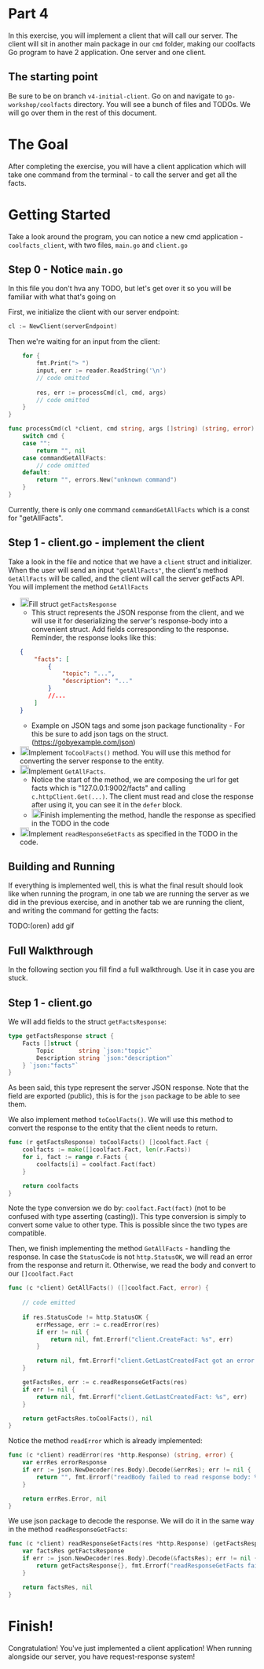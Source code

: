 # Part 4

In this exercise, you will implement a client that will call our server.
The client will sit in another main package in our `cmd` folder, making our coolfacts Go program to have 2 application. One server and one client. 

## The starting point
Be sure to be on branch `v4-initial-client`. Go on and navigate to `go-workshop/coolfacts` directory. You will see a bunch of files and TODOs. We will go over them in the rest of this document.

# The Goal
After completing the exercise, you will have a client application which will take one command from the terminal - to call the server and get all the facts.

# **Getting Started**
Take a look around the program, you can notice a new cmd application - `coolfacts_client`, with two files, `main.go` and `client.go`

## Step 0 - Notice `main.go`
In this file you don't hva any TODO, but let's get over it so you will be familiar with what that's going on

First, we initialize the client with our server endpoint:
```go
cl := NewClient(serverEndpoint)
```

Then we're waiting for an input from the client:
```go
	for {
		fmt.Print("> ")
		input, err := reader.ReadString('\n')
		// code omitted
		
		res, err := processCmd(cl, cmd, args)
		// code omitted
	}
}

func processCmd(cl *client, cmd string, args []string) (string, error) {
	switch cmd {
	case "":
		return "", nil
	case commandGetAllFacts:
		// code omitted
	default:
		return "", errors.New("unknown command")
	}
}
```

Currently, there is only one command `commandGetAllFacts` which is a const for "getAllFacts".

## Step 1 - client.go - implement the client
Take a look in the file and notice that we have a `client` struct and initializer. When the user will send an input `"getAllFacts"`,
the client's method `GetAllFacts` will be called, and the client will call the server getFacts API. You will implement the method `GetAllFacts`

- <img src="https://user-images.githubusercontent.com/5252381/204141574-767eba62-e9dd-4bc1-9d45-03bef68812aa.jpg" width="18">Fill struct `getFactsResponse`
  - This struct represents the JSON response from the client, and we will use it for deserializing the server's response-body into a convenient struct. Add fields corresponding to the response. Reminder, the response looks like this:
  ```json
  {
      "facts": [
          {
              "topic": "...",
              "description": "..."
          }
          //...
      ]     
  } 
  ```
  - Example on JSON tags and some json package functionality - For this be sure to add json tags on the struct. (https://gobyexample.com/json)
- <img src="https://user-images.githubusercontent.com/5252381/204141574-767eba62-e9dd-4bc1-9d45-03bef68812aa.jpg" width="18">Implement `ToCoolFacts()` method. You will use this method for converting the server response to the entity.
- <img src="https://user-images.githubusercontent.com/5252381/204141574-767eba62-e9dd-4bc1-9d45-03bef68812aa.jpg" width="18">Implement `GetAllFacts`.
  - Notice the start of the method, we are composing the url for get facts which is "127.0.0.1:9002/facts" and calling `c.httpClient.Get(...)`. The client must read and close the response after using it, you can see it in the `defer` block.
  - <img src="https://user-images.githubusercontent.com/5252381/204141574-767eba62-e9dd-4bc1-9d45-03bef68812aa.jpg" width="18">Finish implementing the method, handle the response as specified in the TODO in the code
- <img src="https://user-images.githubusercontent.com/5252381/204141574-767eba62-e9dd-4bc1-9d45-03bef68812aa.jpg" width="18">Implement `readResponseGetFacts` as specified in the TODO in the code.

## Building and Running

If everything is implemented well, this is what the final result should look like when running the program, in one tab we are running the server as we did in the previous exercise, and in another tab we are running the client, and writing the command for getting the facts:

TODO:(oren) add gif

## Full Walkthrough

In the following section you fill find a full walkthrough. Use it in case you are stuck.

## Step 1 - client.go

We will add fields to the struct `getFactsResponse`:
```go
type getFactsResponse struct {
	Facts []struct {
		Topic       string `json:"topic"`
		Description string `json:"description"`
	} `json:"facts"`
}
```
As been said, this type represent the server JSON response.
Note that the field are exported (public), this is for the `json` package to be able to see them.

We also implement method `toCoolFacts()`. We will use this method to convert the response to the entity that the client needs to return. 
```go
func (r getFactsResponse) toCoolFacts() []coolfact.Fact {
	coolfacts := make([]coolfact.Fact, len(r.Facts))
	for i, fact := range r.Facts {
		coolfacts[i] = coolfact.Fact(fact)
	}

	return coolfacts
}
```
Note the type conversion we do by: `coolfact.Fact(fact)` (not to be confused with type asserting (casting)). This type conversion is simply to convert some value to other type.
This is possible since the two types are compatible.

Then, we finish implementing the method `GetAllFacts` - handling the response. In case the `StatusCode` is not `http.StatusOK`, we will read an error from the response and return it. Otherwise, we read the body and convert to our `[]coolfact.Fact`
```go
func (c *client) GetAllFacts() ([]coolfact.Fact, error) {
        
	// code emitted
	
	if res.StatusCode != http.StatusOK {
		errMessage, err := c.readError(res)
		if err != nil {
			return nil, fmt.Errorf("client.CreateFact: %s", err)
		}

		return nil, fmt.Errorf("client.GetLastCreatedFact got an error from server. status: %d. error: %s", res.StatusCode, errMessage)
	}

	getFactsRes, err := c.readResponseGetFacts(res)
	if err != nil {
		return nil, fmt.Errorf("client.GetLastCreatedFact: %s", err)
	}

	return getFactsRes.toCoolFacts(), nil
}
```
Notice the method `readError` which is already implemented:
```go
func (c *client) readError(res *http.Response) (string, error) {
	var errRes errorResponse
	if err := json.NewDecoder(res.Body).Decode(&errRes); err != nil {
		return "", fmt.Errorf("readBody failed to read response body: %v. \nbody string is: %s", err)
	}

	return errRes.Error, nil
}
```
We use json package to decode the response. We will do it in the same way in the method `readResponseGetFacts`:
```go
func (c *client) readResponseGetFacts(res *http.Response) (getFactsResponse, error) {
	var factsRes getFactsResponse
	if err := json.NewDecoder(res.Body).Decode(&factsRes); err != nil {
		return getFactsResponse{}, fmt.Errorf("readResponseGetFacts failed to read response body: %v. \nbody string is: %s", err)
	}

	return factsRes, nil
}
```

# Finish!
Congratulation! You've just implemented a client application! When running alongside our server, you have request-response system!

